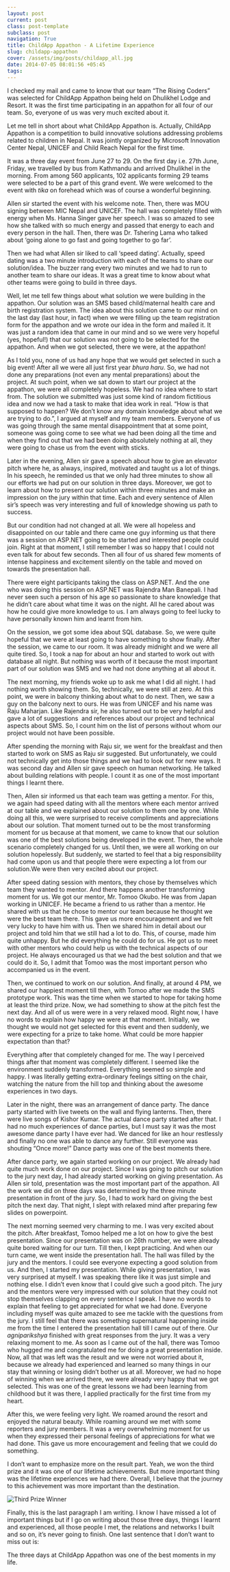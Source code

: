 ```yaml
---
layout: post
current: post
class: post-template
subclass: post
navigation: True
title: ChildApp Appathon - A Lifetime Experience
slug: childapp-appathon
cover: /assets/img/posts/childapp_all.jpg
date: 2014-07-05 08:01:56 +05:45
tags:
---
```


I checked my mail and came to know that our team “The Rising Coders” was selected for ChildApp Appathon being held on Dhulikhel Lodge and Resort. It was the first time participating in an appathon for all four of our team. So, everyone of us was very much excited about it.

Let me tell in short about what ChildApp Appathon is. Actually, ChildApp Appathon is a competition to build innovative solutions addressing problems related to children in Nepal. It was jointly organized by Microsoft Innovation Center Nepal, UNICEF and Child Reach Nepal for the first time.

It was a three day event from June 27 to 29. On the first day i.e. 27th June, Friday, we travelled by bus from Kathmandu and arrived Dhulikhel in the morning. From among 560 applicants, 102 applicants forming 29 teams were selected to be a part of this grand event. We were welcomed to the event with *tika* on forehead which was of course a wonderful beginning.

Allen sir started the event with his welcome note. Then, there was MOU signing between MIC Nepal and UNICEF. The hall was completely filled with energy when Ms. Hanna Singer gave her speech. I was so amazed to see how she talked with so much energy and passed that energy to each and every person in the hall. Then, there was Dr. Tshering Lama who talked about ‘going alone to go fast and going together to go far’.

Then we had what Allen sir liked to call ‘speed dating’. Actually, speed dating was a two minute introduction with each of the teams to share our solution/idea. The buzzer rang every two minutes and we had to run to another team to share our ideas. It was a great time to know about what other teams were going to build in three days.

Well, let me tell few things about what solution we were building in the appathon. Our solution was an SMS based child/maternal health care and birth registration system. The idea about this solution came to our mind on the last day (last hour, in fact) when we were filling up the team registration form for the appathon and we wrote our idea in the form and mailed it. It was just a random idea that came in our mind and so we were very hopeful (yes, hopeful!) that our solution was not going to be selected for the appathon. And when we got selected, there we were, at the appathon!

As I told you, none of us had any hope that we would get selected in such a big event! After all we were all just first year *bhura haru*. So, we had not done any preparations (not even any mental preparations) about the project. At such point, when we sat down to start our project at the appathon, we were all completely hopeless. We had no idea where to start from. The solution we submitted was just some kind of random fictitious idea and now we had a task to make that idea work in real. “How is that supposed to happen? We don’t know any domain knowledge about what we are trying to do.”, I argued at myself and my team members. Everyone of us was going through the same mental disappointment that at some point, someone was going come to see what we had been doing all the time and when they find out that we had been doing absolutely nothing at all, they were going to chase us from the event with sticks.

Later in the evening, Allen sir gave a speech about how to give an elevator pitch where he, as always, inspired, motivated and taught us a lot of things. In his speech, he reminded us that we only had three minutes to show all our efforts we had put on our solution in three days. Moreover, we got to learn about how to present our solution within three minutes and make an impression on the jury within that time. Each and every sentence of Allen sir’s speech was very interesting and full of knowledge showing us path to success.

But our condition had not changed at all. We were all hopeless and disappointed on our table and there came one guy informing us that there was a session on ASP.NET going to be started and interested people could join. Right at that moment, I still remember I was so happy that I could not even talk for about few seconds. Then all four of us shared few moments of intense happiness and excitement silently on the table and moved on towards the presentation hall.

There were eight participants taking the class on ASP.NET. And the one who was doing this session on ASP.NET was Rajendra Man Banepali. I had never seen such a person of his age so passionate to share knowledge that he didn’t care about what time it was on the night. All he cared about was how he could give more knowledge to us. I am always going to feel lucky to have personally known him and learnt from him.

On the session, we got some idea about SQL database. So, we were quite hopeful that we were at least going to have something to show finally. After the session, we came to our room. It was already midnight and we were all quite tired. So, I took a nap for about an hour and started to work out with database all night. But nothing was worth of it because the most important part of our solution was SMS and we had not done anything at all about it.

The next morning, my friends woke up to ask me what I did all night. I had nothing worth showing them. So, technically, we were still at zero. At this point, we were in balcony thinking about what to do next. Then, we saw a guy on the balcony next to ours. He was from UNICEF and his name was Raju Maharjan. Like Rajendra sir, he also turned out to be very helpful and gave a lot of suggestions  and references about our project and technical aspects about SMS. So, I count him on the list of persons without whom our project would not have been possible.

After spending the morning with Raju sir, we went for the breakfast and then started to work on SMS as Raju sir suggested. But unfortunately, we could not technically get into those things and we had to look out for new ways. It was second day and Allen sir gave speech on human networking. He talked about building relations with people. I count it as one of the most important things I learnt there.

Then, Allen sir informed us that each team was getting a mentor. For this, we again had speed dating with all the mentors where each mentor arrived at our table and we explained about our solution to them one by one. While doing all this, we were surprised to receive compliments and appreciations about our solution. That moment turned out to be the most transforming moment for us because at that moment, we came to know that our solution was one of the best solutions being developed in the event. Then, the whole scenario completely changed for us. Until then, we were all working on our solution hopelessly. But suddenly, we started to feel that a big responsibility had come upon us and that people there were expecting a lot from our solution.We were then very excited about our project.

After speed dating session with mentors, they chose by themselves which team they wanted to mentor. And there happens another transforming moment for us. We got our mentor, Mr. Tomoo Okubo. He was from Japan working in UNICEF. He became a friend to us rather than a mentor. He shared with us that he chose to mentor our team because he thought we were the best team there. This gave us more encouragement and we felt very lucky to have him with us. Then we shared him in detail about our project and told him that we still had a lot to do. This, of course, made him quite unhappy. But he did everything he could do for us. He got us to meet with other mentors who could help us with the technical aspects of our project. He always encouraged us that we had the best solution and that we could do it. So, I admit that Tomoo was the most important person who accompanied us in the event.

Then, we continued to work on our solution. And finally, at around 4 PM, we shared our happiest moment till then, with Tomoo after we made the SMS prototype work. This was the time when we started to hope for taking home at least the third prize. Now, we had something to show at the pitch fest the next day. And all of us were were in a very relaxed mood. Right now, I have no words to explain how happy we were at that moment. Initially, we thought we would not get selected for this event and then suddenly, we were expecting for a prize to take home. What could be more happier expectation than that?

Everything after that completely changed for me. The way I perceived things after that moment was completely different. I seemed like the environment suddenly transformed. Everything seemed so simple and happy. I was literally getting extra-ordinary feelings sitting on the chair, watching the nature from the hill top and thinking about the awesome experiences in two days.

Later in the night, there was an arrangement of dance party. The dance party started with live tweets on the wall and flying lanterns. Then, there were live songs of Kishor Kumar. The actual dance party started after that. I had no much experiences of dance parties, but I must say it was the most awesome dance party I have ever had. We danced for like an hour restlessly and finally no one was able to dance any further. Still everyone was shouting “Once more!” Dance party was one of the best moments there.

After dance party, we again started working on our project. We already had quite much work done on our project. Since I was going to pitch our solution to the jury next day, I had already started working on giving presentation. As Allen sir told, presentation was the most important part of the appathon. All the work we did on three days was determined by the three minute presentation in front of the jury. So, I had to work hard on giving the best pitch the next day. That night, I slept with relaxed mind after preparing few slides on powerpoint.

The next morning seemed very charming to me. I was very excited about the pitch. After breakfast, Tomoo helped me a lot on how to give the best presentation. Since our presentation was on 26th number, we were already quite bored waiting for our turn. Till then, I kept practicing. And when our turn came, we went inside the presentation hall. The hall was filled by the jury and the mentors. I could see everyone expecting a good solution from us. And then, I started my presentation. While giving presentation, I was very surprised at myself. I was speaking there like it was just simple and nothing else. I didn’t even know that I could give such a good pitch. The jury and the mentors were very impressed with our solution that they could not stop themselves clapping on every sentence I speak. I have no words to explain that feeling to get appreciated for what we had done. Everyone including myself was quite amazed to see me tackle with the questions from the jury. I still feel that there was something supernatural happening inside me from the time I entered the presentation hall till I came out of there. Our *agniparikshya* finished with great responses from the jury. It was a very relaxing moment to me. As soon as I came out of the hall, there was Tomoo who hugged me and congratulated me for doing a great presentation inside. Now, all that was left was the result and we were not worried about it, because we already had experienced and learned so many things in our stay that winning or losing didn’t bother us at all. Moreover, we had no hope of winning when we arrived there, we were already very happy that we got selected. This was one of the great lessons we had been learning from childhood but it was there, I applied practically for the first time from my heart.

After this, we were feeling very light. We roamed around the resort and enjoyed the natural beauty. While roaming around we met with some reporters and jury members. It was a very overwhelming moment for us when they expressed their personal feelings of appreciations for what we had done. This gave us more encouragement and feeling that we could do something.

I don’t want to emphasize more on the result part. Yeah, we won the third prize and it was one of our lifetime achievements. But more important thing was the lifetime experiences we had there. Overall, I believe that the journey to this achievement was more important than the destination.

![Third Prize Winner](/assets/img/posts/ChildAppNepal_thirdprize.jpg)

Finally, this is the last paragraph I am writing. I know I have missed a lot of important things but if I go on writing about those three days, things I learnt and experienced, all those people I met, the relations and networks I built and so on, it’s never going to finish. One last sentence that I don’t want to miss out is:


The three days at ChildApp Appathon was one of the best moments in my life.
